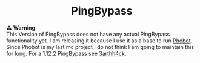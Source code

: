 <!--suppress HtmlDeprecatedAttribute -->
<br>
<h1 align="center">
  PingBypass
</h1>

:warning: **Warning**  
This Version of PingBypass does not have any actual PingBypass functionality yet.
I am releasing it because I use it as a base to run [Phobot](https://github.com/3arthqu4ke/Phobot).
Since Phobot is my last mc project I do not think I am going to maintain this for long.
For a 1.12.2 PingBypass see [3arthh4ck](https://github.com/3arthqu4ke/3arthh4ck).
